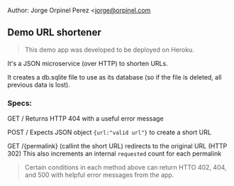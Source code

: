 Author: Jorge Orpinel Perez <jorge@orpinel.com

## Demo URL shortener
> This demo app was developed to be deployed on Heroku.

It's a JSON microservice (over HTTP) to shorten URLs.

It creates a db.sqlite file to use as its database (so if the file is deleted, all previous data is lost).

### Specs:

GET /               Returns HTTP 404 with a useful error message

POST /              Expects JSON object `{url:"valid url"}` to create a short URL

GET /{permalink}    (callint the short URL) redirects to the original URL (HTTP 302)
                    This also increments an internal `requested` count for each permalink

> Certain conditions in each method above can return HTTO 402, 404, and 500 with helpful error messages from the app.
